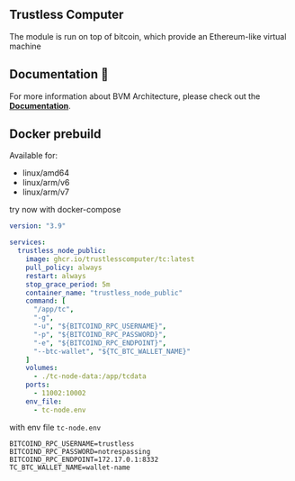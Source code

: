 ## Trustless Computer

The module is run on top of bitcoin, which provide an Ethereum-like virtual machine

## Documentation 📝

For more information about BVM Architecture,
please check out the **[Documentation](https://docs.trustless.computer)**.

## Docker prebuild
Available for:
* linux/amd64
* linux/arm/v6
* linux/arm/v7

try now with docker-compose

```yaml
version: "3.9"

services:
  trustless_node_public:
    image: ghcr.io/trustlesscomputer/tc:latest
    pull_policy: always
    restart: always
    stop_grace_period: 5m
    container_name: "trustless_node_public"
    command: [
      "/app/tc",
      "-g",
      "-u", "${BITCOIND_RPC_USERNAME}",
      "-p", "${BITCOIND_RPC_PASSWORD}",
      "-e", "${BITCOIND_RPC_ENDPOINT}",
      "--btc-wallet", "${TC_BTC_WALLET_NAME}"
    ]
    volumes:
      - ./tc-node-data:/app/tcdata
    ports:
      - 11002:10002
    env_file:
      - tc-node.env
```

with env file `tc-node.env`
```dotenv
BITCOIND_RPC_USERNAME=trustless
BITCOIND_RPC_PASSWORD=notrespassing
BITCOIND_RPC_ENDPOINT=172.17.0.1:8332
TC_BTC_WALLET_NAME=wallet-name
```
